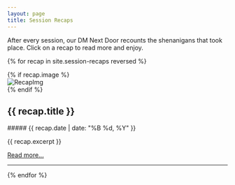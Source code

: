 ```yaml
---
layout: page
title: Session Recaps
---
```



<link rel="stylesheet" href="{{ '/assets/css/main.css' | relative_url }}">

After every session, our DM Next Door recounts the shenanigans that took place.  Click on a recap to read more and enjoy.

{% for recap in site.session-recaps reversed %}

<div class="card">
{% if recap.image %}  
    <div class="card-image">
        <img src="{{ recap.image | relative_url }}" alt="RecapImg" />
    </div>
{% endif %}
    <div class="card-content">
        <h2>{{ recap.title }}</h2>
        <p>##### {{ recap.date | date: "%B %d, %Y" }}</p>
        <p>{{ recap.excerpt }}</p>
        <p><a href="{{ recap.url | relative_url }}">Read more...</a></p>
    </div>
</div>

---

{% endfor %}

